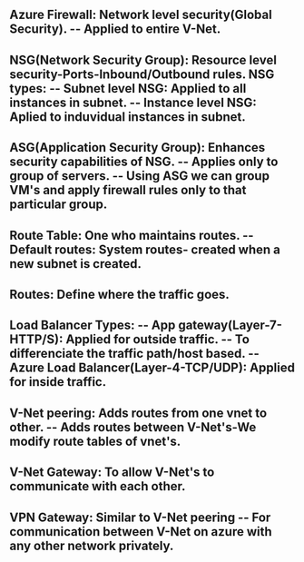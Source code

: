 Azure Firewall: Network level security(Global Security).
-- Applied to entire V-Net.
--
NSG(Network Security Group): Resource level security-Ports-Inbound/Outbound rules.
NSG types:
-- Subnet level NSG: Applied to all instances in subnet.
-- Instance level NSG: Aplied to induvidual instances in subnet.
--
ASG(Application Security Group): Enhances security capabilities of NSG.
-- Applies only to group of servers.
-- Using ASG we can group VM's and apply firewall rules only to that particular group.
--
Route Table: One who maintains routes.
-- Default routes: System routes- created when a new subnet is created.
--
Routes: Define where the traffic goes.
--
Load Balancer Types:
-- App gateway(Layer-7-HTTP/S): Applied for outside traffic.
  -- To differenciate the traffic path/host based.
-- Azure Load Balancer(Layer-4-TCP/UDP): Applied for inside traffic.
--
V-Net peering: Adds routes from one vnet to other.
-- Adds routes between V-Net's-We modify route tables of vnet's.
--
V-Net Gateway: To allow V-Net's to communicate with each other.
--
VPN Gateway: Similar to V-Net peering
-- For communication between V-Net on azure with any other network privately.
--
